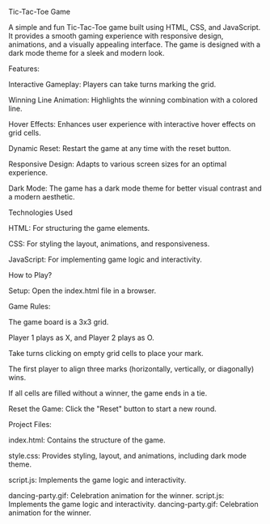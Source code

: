 Tic-Tac-Toe Game


A simple and fun Tic-Tac-Toe game built using HTML, CSS, and JavaScript. It provides a smooth gaming experience with responsive design, animations, and a visually appealing interface. The game is designed with a dark mode theme for a sleek and modern look.

Features:


Interactive Gameplay: Players can take turns marking the grid.

Winning Line Animation: Highlights the winning combination with a colored line.

Hover Effects: Enhances user experience with interactive hover effects on grid cells.

Dynamic Reset: Restart the game at any time with the reset button.

Responsive Design: Adapts to various screen sizes for an optimal experience.

Dark Mode: The game has a dark mode theme for better visual contrast and a modern aesthetic.


Technologies Used


HTML: For structuring the game elements.

CSS: For styling the layout, animations, and responsiveness.

JavaScript: For implementing game logic and interactivity.


How to Play?


Setup: Open the index.html file in a browser.

Game Rules:

The game board is a 3x3 grid.

Player 1 plays as X, and Player 2 plays as O.

Take turns clicking on empty grid cells to place your mark.

The first player to align three marks (horizontally, vertically, or diagonally) wins.

If all cells are filled without a winner, the game ends in a tie.

Reset the Game: Click the "Reset" button to start a new round.


Project Files:


index.html: Contains the structure of the game.

style.css: Provides styling, layout, and animations, including dark mode theme.

script.js: Implements the game logic and interactivity.

dancing-party.gif: Celebration animation for the winner.
script.js: Implements the game logic and interactivity.
dancing-party.gif: Celebration animation for the winner.
